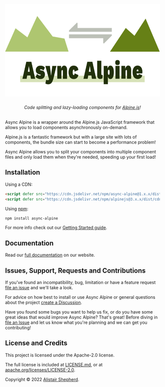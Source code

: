 <h1 align="center"><img src="https://github.com/accudio/async-alpine/raw/main/.assets/logo.svg" width="720" height="300" alt="Async Alpine"></h1>

<p align="center">
  <em>Code splitting and lazy-loading components for <a href="https://alpinejs.dev">Alpine.js</a>!</em><br><br>
</p>

Async Alpine is a wrapper around the Alpine.js JavaScript framework that allows you to load components asynchronously on-demand.

Alpine.js is a fantastic framework but with a large site with lots of components, the bundle size can start to become a performance problem!

Async Alpine allows you to split your components into multiple component files and only load them when they're needed, speeding up your first load!

## Installation

Using a CDN:

```html
<script defer src="https://cdn.jsdelivr.net/npm/async-alpine@1.x.x/dist/async-alpine.script.js"></script>
<script defer src="https://cdn.jsdelivr.net/npm/alpinejs@3.x.x/dist/cdn.min.js"></script>
```

Using [npm](https://www.npmjs.com/package/async-alpine):

```sh
npm install async-alpine
```

For more info check out our [Getting Started guide](https://async-alpine.dev/docs/).

## Documentation

Read our [full documentation](https://async-alpine.dev/docs/) on our website.

## Issues, Support, Requests and Contributions

If you've found an incompatibility, bug, limitation or have a feature request [file an issue](https://github.com/accudio/async-alpine/issues) and we'll take a look.

For advice on how best to install or use Async Alpine or general questions about the project [create a Discussion](https://github.com/accudio/async-alpine/discussion).

Have you found some bugs you want to help us fix, or do you have some great ideas that would improve Async Alpine? That's great! Before diving in [file an Issue](https://github.com/accudio/async-alpine/issues) and let us know what you're planning and we can get you contributing!

## License and Credits

This project is licensed under the Apache-2.0 license.

The full license is included at [LICENSE.md](/accudio/async-alpine/blob/main/LICENSE.md), or at [apache.org/licenses/LICENSE-2.0](https://apache.org/licenses/LICENSE-2.0).

Copyright © 2022 [Alistair Shepherd](https://alistairshepherd.uk).
